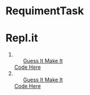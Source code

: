 # RequimentTask

# Repl.it

<ol>
    <li>
        <ol>
        <a href="https://replit.com/@paul889/GuessItandMakeIt?embed=1&outpute=1">Guess It Make It</a>
        </ol>
        <a href="https://replit.com/@paul889/GuessItandMakeIt#index.js">Code Here</a>
    </li>
    <li>
        <ol>
        <a href="https://replit.com/@paul889/MultipleQuestions?embed=1&outpute=1">Guess It Make It</a>
        </ol>
        <a href="https://replit.com/@paul889/MultipleQuestions#index.js">Code Here</a>
    </li>
</ol>
